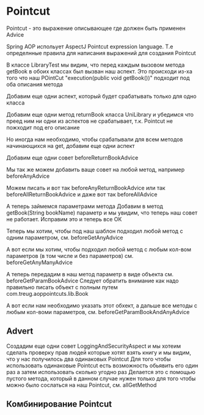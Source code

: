 # Pointcut

Pointcut - это выражение описывающее где должен быть применен Advice

Spring AOP испольует AspectJ Pointcut expression language. Т.е определнные правила для написания 
выражений для создания Pointcut  

В классе LibraryTest мы видим, что перед каждым вызовом метода getBook в обоих классах был вызван 
наш аспект.
Это происходи из-ха того что наш POintCut "execution(public void getBook())" подходит под оба 
описания метода

Добавим еще одни аспект, который будет срабатывать только для одно класса

Добавим еще одни метод returnBook класса UniLibrary и убедимся что преед ним ни одни из аспектов 
не срабатывает, т.к. Pointcut не пожходит под его описание

Но иногда нам необходимо, чтобы срабатывали для всем методов начинающихся на get, добавим еще 
одни аспект

Добавим еще одни совет beforeReturnBookAdvice

Мы так же можем добавить ваще совет на любой метод, например beforeAnyAdvice

Можем писать и вот так beforeAnyReturnBookAdvice или так beforeAllReturnBookAdvice и даже вот так beforeAllAdvice

А теперь займемся параметрами метода
Добавим в метод getBook(String bookName) параметр и мы увидим, что теперь наш совет не работает.
Исправим это и теперь все ОК

Теперь мы хотим, чтобы под наш шаблон подходил любой метод с одним параметром, см. beforeGetAnyAdvice

А вот если мы хотим, чтобы подходил любой метод с любым кол-вом параметров (в том числе и без 
параметров) см. beforeGetAnyManyAdvice

А теперь передадим в наш метод параметр в виде объекта см. beforeGetParamBookAdvice
Следует обратить внимание как надо правильно писать объект с полным путем com.treug.aoppointcuts.lib.Book

А вот если нам необходимо указать этот обхект, а дальше все методы с любым кол-воми параметров, см. beforeGetParamBookAndAnyAdvice

## Advert

Создадим еще одни совет LoggingAndSecurityAspect
 и мы хотеим сделать проверку прав людей которые хотят взять книгу
и мы видим, что у нас получилось два одинаковых Pointcut
Для того чтобы использовать одинаковые Pointcut есть возможность обьявить его один раз а затем 
использовать сколько угодно раз
Делается это с помощью пустого метода, который в данном случае нужен только для того чтобы можно 
было сослаться на наш Pointcut, см. allGetMethod

## Комбинирование Pointcut


